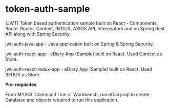 # token-auth-sample
(JWT) Token based authentication sample built on React - Components, Route, Router, Context, REDUX, AXIOS API, interceptors and on Spring Rest API along with Spring Security.

jwt-auth-java-app - Java application built on Spring & Spring Security.

jwt-auth-react-app - eDiary App (Sample) built on React. Used Context as Store.

jwt-auth-react-redux-app - eDiary App (Sample) built on React. Used REDUX as Store.


**Pre-requisites**

From MYSQL Command Line or Workbench, run eDiary.sql to create Database and objects required to run this application.
